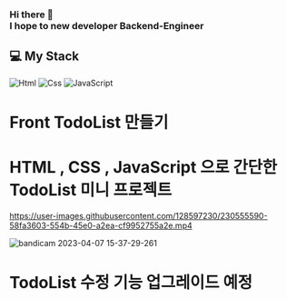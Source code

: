 ### Hi there 👋 </br>I hope to new developer Backend-Engineer

## 💻 My Stack 
<img alt="Html" src ="https://img.shields.io/badge/HTML5-E34F26.svg?&style=for-the-badge&logo=HTML5&logoColor=white"/> <img alt="Css" src ="https://img.shields.io/badge/CSS3-1572B6.svg?&style=for-the-badge&logo=CSS3&logoColor=white"/> <img alt="JavaScript" src ="https://img.shields.io/badge/JavaScriipt-F7DF1E.svg?&style=for-the-badge&logo=JavaScript&logoColor=black"/>  


# Front TodoList 만들기 
# HTML , CSS , JavaScript 으로 간단한 TodoList 미니 프로젝트  

https://user-images.githubusercontent.com/128597230/230555590-58fa3603-554b-45e0-a2ea-cf9952755a2e.mp4

![bandicam 2023-04-07 15-37-29-261](https://user-images.githubusercontent.com/128597230/230555624-4c1ce4b8-fdfb-486f-957a-564179faf68a.jpg)


# TodoList 수정 기능 업그레이드 예정 










